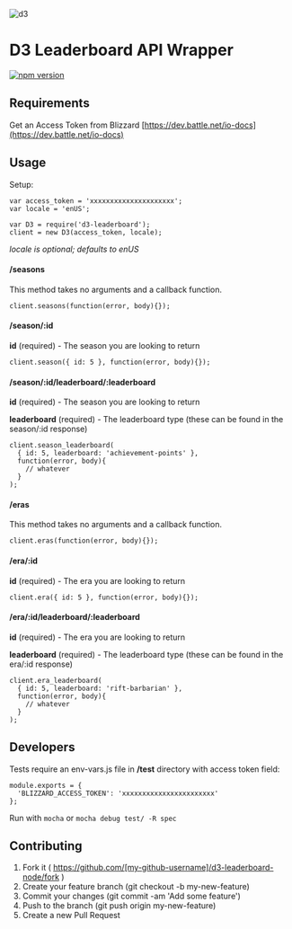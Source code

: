 ![d3](http://i.imgur.com/CmObJtH.jpg)

# D3 Leaderboard API Wrapper

[![npm version](https://badge.fury.io/js/diablo-3-leaderboards.svg)](https://badge.fury.io/js/diablo-3-leaderboards)

## Requirements

Get an Access Token from Blizzard [https://dev.battle.net/io-docs](https://dev.battle.net/io-docs)

## Usage

Setup:

    var access_token = 'xxxxxxxxxxxxxxxxxxxxx';
    var locale = 'enUS';

    var D3 = require('d3-leaderboard');
    client = new D3(access_token, locale);

_locale is optional; defaults to enUS_

#### /seasons

This method takes no arguments and a callback function.

    client.seasons(function(error, body){});

#### /season/:id

**id** (required) - The season you are looking to return

    client.season({ id: 5 }, function(error, body){});

#### /season/:id/leaderboard/:leaderboard

**id** (required) - The season you are looking to return

**leaderboard** (required) - The leaderboard type (these can be found in the season/:id response)

    client.season_leaderboard(
      { id: 5, leaderboard: 'achievement-points' },
      function(error, body){
        // whatever
      }
    );

#### /eras

This method takes no arguments and a callback function.

    client.eras(function(error, body){});

#### /era/:id

**id** (required) - The era you are looking to return

    client.era({ id: 5 }, function(error, body){});

#### /era/:id/leaderboard/:leaderboard

**id** (required) - The era you are looking to return

**leaderboard** (required) - The leaderboard type (these can be found in the era/:id response)

    client.era_leaderboard(
      { id: 5, leaderboard: 'rift-barbarian' },
      function(error, body){
        // whatever
      }
    );

## Developers

Tests require an env-vars.js file in **/test** directory with access token field:

    module.exports = {
      'BLIZZARD_ACCESS_TOKEN': 'xxxxxxxxxxxxxxxxxxxxxxx'
    };

Run with `mocha` or `mocha debug test/ -R spec`

## Contributing

1. Fork it ( https://github.com/[my-github-username]/d3-leaderboard-node/fork )
1. Create your feature branch (git checkout -b my-new-feature)
1. Commit your changes (git commit -am 'Add some feature')
1. Push to the branch (git push origin my-new-feature)
1. Create a new Pull Request
